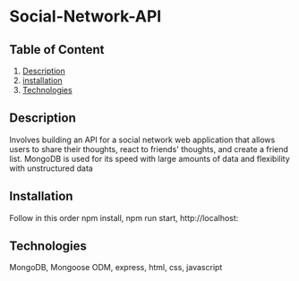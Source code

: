 # Social-Network-API
## Table of Content 
1. [Description](#description)
2. [installation](#installation)
3. [Technologies](#technologies)


<a name = "description"></a>
## Description
Involves building an API for a social network web application that allows users to share their thoughts, react to friends' thoughts, and create a friend list. MongoDB is used for its speed with large amounts of data and flexibility with unstructured data

<a name = "installation"></a>
## Installation
Follow in this order npm install,
npm run start,
http://localhost:

<a name = "technologies"></a>
## Technologies
MongoDB,
Mongoose ODM,
express,
html,
css,
javascript

